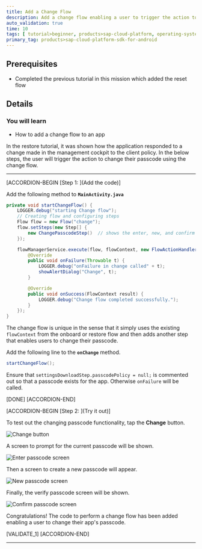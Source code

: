 ```yaml
---
title: Add a Change Flow
description: Add a change flow enabling a user to trigger the action to change the app's passcode.
auto_validation: true
time: 10
tags: [ tutorial>beginner, products>sap-cloud-platform, operating-system>android, topic>mobile]
primary_tag: products>sap-cloud-platform-sdk-for-android
---
```


## Prerequisites
 - Completed the previous tutorial in this mission which added the reset flow

## Details
### You will learn
  - How to add a change flow to an app

In the restore tutorial, it was shown how the application responded to a change made in the management cockpit to the client policy. In the below steps, the user will trigger the action to change their passcode using the change flow.

---

[ACCORDION-BEGIN [Step 1: ](Add the code)]

Add the following method to **`MainActivity.java`**

```Java
private void startChangeFlow() {
    LOGGER.debug("starting Change flow");
    // Creating flow and configuring steps
    Flow flow = new Flow("change");
    flow.setSteps(new Step[] {
        new ChangePasscodeStep()  // shows the enter, new, and confirm passcode screens
    });

    flowManagerService.execute(flow, flowContext, new FlowActionHandler() {
        @Override
        public void onFailure(Throwable t) {
            LOGGER.debug("onFailure in change called" + t);
            showAlertDialog("Change", t);
        }

        @Override
        public void onSuccess(FlowContext result) {
            LOGGER.debug("Change flow completed successfully.");
        }
    });
}
```

The change flow is unique in the sense that it simply uses the existing `flowContext` from the onboard or restore flow and then adds another step that enables users to change their passcode.

Add the following line to the **`onChange`** method.

```Java
startChangeFlow();
```

Ensure that `settingsDownloadStep.passcodePolicy = null;` is commented out so that a passcode exists for the app.  Otherwise `onFailure` will be called.

[DONE]
[ACCORDION-END]

[ACCORDION-BEGIN [Step 2: ](Try it out)]

To test out the changing passcode functionality, tap the **Change** button.

![Change button](change-button.png)

A screen to prompt for the current passcode will be shown.  

![Enter passcode screen](original-passcode.png)

Then a screen to create a new passcode will appear.

![New passcode screen](new-passcode.png)

Finally, the verify passcode screen will be shown.

![Confirm passcode screen](confirm-passcode.png)

Congratulations!  The code to perform a change flow has been added enabling a user to change their app's passcode.

[VALIDATE_1]
[ACCORDION-END]


---

